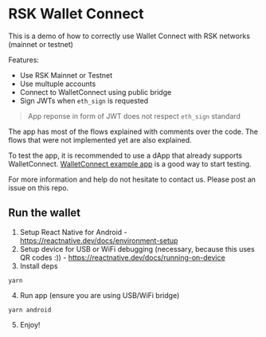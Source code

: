 # RSK Wallet Connect

This is a demo of how to correctly use Wallet Connect with RSK networks (mainnet or testnet)

Features:
- Use RSK Mainnet or Testnet
- Use multuple accounts
- Connect to WalletConnect using public bridge
- Sign JWTs when `eth_sign` is requested

> App reponse in form of JWT does not respect `eth_sign` standard

The app has most of the flows explained with comments over the code. The flows that were not implemented yet are also explained.

To test the app, it is recommended to use a dApp that already supports WalletConnect. [WalletConnect example app](https://example.walletconnect.org/) is a good way to start testing.

For more information and help do not hesitate to contact us. Please post an issue on this repo.

## Run the wallet

1. Setup React Native for Android - https://reactnative.dev/docs/environment-setup
2. Setup device for USB or WiFi debugging (necessary, because this uses QR codes :)) - https://reactnative.dev/docs/running-on-device
3. Install deps

  ```
  yarn
  ```

4. Run app (ensure you are using USB/WiFi bridge)

  ```
  yarn android
  ```

5. Enjoy!

